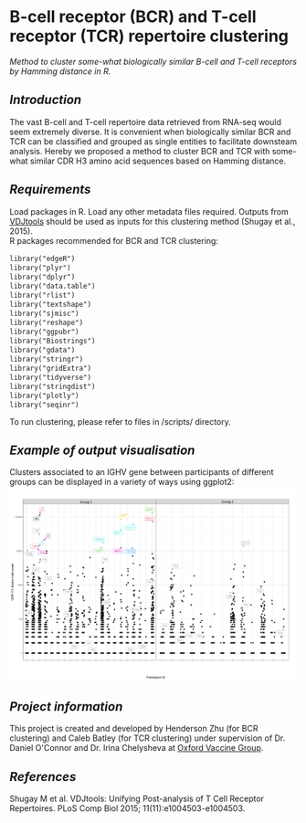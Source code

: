 # B-cell receptor (BCR) and T-cell receptor (TCR) repertoire clustering
*Method to cluster some-what biologically similar B-cell and T-cell receptors by Hamming distance in R.*

## *Introduction*
The vast B-cell and T-cell repertoire data retrieved from RNA-seq would seem extremely diverse. It is convenient when biologically similar BCR and TCR can be classified and grouped as single entities to facilitate downsteam analysis. Hereby we proposed a method to cluster BCR and TCR with some-what similar CDR H3 amino acid sequences based on Hamming distance.

## *Requirements*
Load packages in R. Load any other metadata files required. Outputs from [VDJtools](https://github.com/mikessh/vdjtools) should be used as inputs for this clustering method (Shugay et al., 2015). \
R packages recommended for BCR and TCR clustering:
```
library("edgeR")
library("plyr")
library("dplyr")
library("data.table")
library("rlist")
library("textshape")
library("sjmisc")
library("reshape")
library("ggpubr")
library("Biostrings")
library("gdata")
library("stringr")
library("gridExtra")
library("tidyverse")
library("stringdist")
library("plotly")
library("seqinr")
```
To run clustering, please refer to files in /scripts/ directory.
## *Example of output visualisation*
Clusters associated to an IGHV gene between participants of different groups can be displayed in a variety of ways using ggplot2:
![Image](/assets/CDRH3_cluster_expression_sample_1.png)
## *Project information*
This project is created and developed by Henderson Zhu (for BCR clustering) and Caleb Batley (for TCR clustering) under supervision of Dr. Daniel O'Connor and Dr. Irina Chelysheva at [Oxford Vaccine Group](https://www.ovg.ox.ac.uk/).
## *References*
Shugay M et al. VDJtools: Unifying Post-analysis of T Cell Receptor Repertoires. PLoS Comp Biol 2015; 11(11):e1004503-e1004503.

